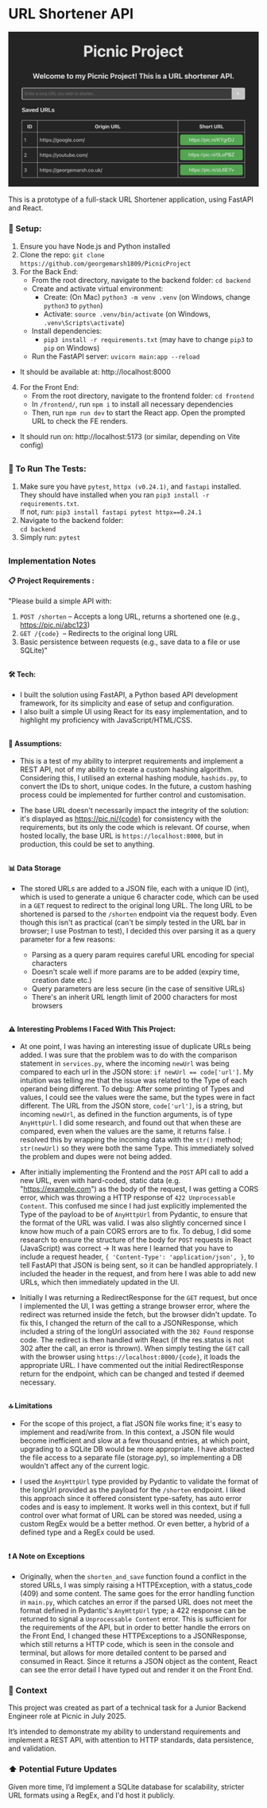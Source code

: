 # URL Shortener API

![Alt text](/frontend/public/picnicproj.png 'screenshot')

This is a prototype of a full-stack URL Shortener application, using FastAPI and
React.

### 🔧 Setup:

1. Ensure you have Node.js and Python installed
2. Clone the repo: `git clone https://github.com/georgemarsh1809/PicnicProject`
3. For the Back End:
    - From the root directory, navigate to the backend folder: `cd backend`
    - Create and activate virtual environment:
        - Create: (On Mac) `python3 -m venv .venv` (on Windows, change `python3`
          to `python`)
        - Activate: `source .venv/bin/activate` (on Windows,
          `.venv\Scripts\activate`)
    - Install dependencies:
        - `pip3 install -r requirements.txt` (may have to change `pip3` to `pip`
          on Windows)
    - Run the FastAPI server: `uvicorn main:app --reload`

-   It should be available at: http://localhost:8000

4. For the Front End:
    - From the root directory, navigate to the frontend folder: `cd frontend`
    - In `/frontend/`, run `npm i` to install all necessary dependencies
    - Then, run `npm run dev` to start the React app. Open the prompted URL to
      check the FE renders.

-   It should run on: http://localhost:5173 (or similar, depending on Vite
    config)

##

### 🧪 To Run The Tests:

1. Make sure you have `pytest`, `httpx (v0.24.1)`, and `fastapi` installed. \
   They should have installed when you ran `pip3 install -r requirements.txt`. \
    If not, run: `pip3 install fastapi pytest httpx==0.24.1 `
2. Navigate to the backend folder: \
   `cd backend`
3. Simply run: `pytest`

##

### Implementation Notes

#### 📋 Project Requirements :

"Please build a simple API with:

1. `POST /shorten` – Accepts a long URL, returns a shortened one (e.g.,
   https://pic.ni/abc123)
2. `GET /{code} `– Redirects to the original long URL
3. Basic persistence between requests (e.g., save data to a file or use SQLite)"

##

#### 🛠️ Tech:

-   I built the solution using FastAPI, a Python based API development
    framework, for its simplicity and ease of setup and configuration.
-   I also built a simple UI using React for its easy implementation, and to
    highlight my proficiency with JavaScript/HTML/CSS.

##

#### 📜 Assumptions:

-   This is a test of my ability to interpret requirements and implement a REST
    API, not of my ability to create a custom hashing algorithm. Considering
    this, I utilised an external hashing module, `hashids.py`, to convert the
    IDs to short, unique codes. In the future, a custom hashing process could be
    implemented for further control and customisation.

-   The base URL doesn't necessarily impact the integrity of the solution: it's
    displayed as https://pic.ni/{code} for consistency with the requirements,
    but its only the code which is relevant. Of course, when hosted locally, the
    base URL is `https://localhost:8000`, but in production, this could be set
    to anything.

##

#### 📊 Data Storage

-   The stored URLs are added to a JSON file, each with a unique ID (int), which
    is used to generate a unique 6 character code, which can be used in a `GET`
    request to redirect to the original long URL. The long URL to be shortened
    is parsed to the `/shorten` endpoint via the request body. Even though this
    isn't as practical (can't be simply tested in the URL bar in browser; I use
    Postman to test), I decided this over parsing it as a query parameter for a
    few reasons:

    -   Parsing as a query param requires careful URL encoding for special
        characters
    -   Doesn't scale well if more params are to be added (expiry time, creation
        date etc.)
    -   Query parameters are less secure (in the case of sensitive URLs)
    -   There's an inherit URL length limit of 2000 characters for most browsers

##

#### ⚠️ Interesting Problems I Faced With This Project:

-   At one point, I was having an interesting issue of duplicate URLs being
    added. I was sure that the problem was to do with the comparison statement
    in `services.py`, where the incoming `newUrl` was being compared to each url
    in the JSON store: `if newUrl == code['url']`. My intuition was telling me
    that the issue was related to the Type of each operand being different. To
    debug: After some printing of Types and values, I could see the values were
    the same, but the types were in fact different. The URL from the JSON store,
    `code['url']`, is a string, but incoming `newUrl`, as defined in the
    function arguments, is of type `AnyHttpUrl`. I did some research, and found
    out that when these are compared, even when the values are the same, it
    returns false. I resolved this by wrapping the incoming data with the
    `str()` method; `str(newUrl)` so they were both the same Type. This
    immediately solved the problem and dupes were not being added.

-   After initially implementing the Frontend and the `POST` API call to add a
    new URL, even with hard-coded, static data (e.g. "https://example.com") as
    the body of the request, I was getting a CORS error, which was throwing a
    HTTP response of `422 Unprocessable Content`. This confused me since I had
    just explicitly implemented the Type of the payload to be of `AnyHttpUrl`
    from Pydantic, to ensure that the format of the URL was valid. I was also
    slightly concerned since I know how much of a pain CORS errors are to fix.
    To debug, I did some research to ensure the structure of the body for `POST`
    requests in React (JavaScript) was correct → It was here I learned that you
    have to include a request header, `{ 'Content-Type': 'application/json', }`,
    to tell FastAPI that JSON is being sent, so it can be handled appropriately.
    I included the header in the request, and from here I was able to add new
    URLs, which then immediately updated in the UI.

-   Initially I was returning a RedirectResponse for the `GET` request, but once
    I implemented the UI, I was getting a strange browser error, where the
    redirect was returned inside the fetch, but the browser didn't update. To
    fix this, I changed the return of the call to a JSONResponse, which included
    a string of the longUrl associated with the `302 Found` response code. The
    redirect is then handled with React (if the res.status is not 302 after the
    call, an error is thrown). When simply testing the `GET` call with the
    browser using `https://localhost:8000/{code}`, it loads the appropriate URL.
    I have commented out the initial RedirectResponse return for the endpoint,
    which can be changed and tested if deemed necessary.

##

#### 🔝 Limitations

-   For the scope of this project, a flat JSON file works fine; it's easy to
    implement and read/write from. In this context, a JSON file would become
    inefficient and slow at a few thousand entries, at which point, upgrading to
    a SQLite DB would be more appropriate. I have abstracted the file access to
    a separate file (storage.py), so implementing a DB wouldn't affect any of
    the current logic.

-   I used the `AnyHttpUrl` type provided by Pydantic to validate the format of
    the longUrl provided as the payload for the `/shorten` endpoint. I liked
    this approach since it offered consistent type-safety, has auto error codes
    and is easy to implement. It works well in this context, but if full control
    over what format of URL can be stored was needed, using a custom RegEx would
    be a better method. Or even better, a hybrid of a defined type and a RegEx
    could be used.

##

#### ❗ A Note on Exceptions

-   Originally, when the `shorten_and_save` function found a conflict in the
    stored URLs, I was simply raising a HTTPException, with a status_code (409)
    and some content. The same goes for the error handling function in
    `main.py`, which catches an error if the parsed URL does not meet the format
    defined in Pydantic's `AnyHttpUrl` type; a 422 response can be returned to
    signal a `Unprocessable Content` error. This is sufficient for the
    requirements of the API, but in order to better handle the errors on the
    Front End, I changed these HTTPExceptions to a JSONResponse, which still
    returns a HTTP code, which is seen in the console and terminal, but allows
    for more detailed content to be parsed and consumed in React. Since it
    returns a JSON object as the content, React can see the error detail I have
    typed out and render it on the Front End.

### 📄 Context

This project was created as part of a technical task for a Junior Backend
Engineer role at Picnic in July 2025.

It’s intended to demonstrate my ability to understand requirements and implement
a REST API, with attention to HTTP standards, data persistence, and validation.

### ⬆️ Potential Future Updates

Given more time, I’d implement a SQLite database for scalability, stricter URL
formats using a RegEx, and I'd host it publicly.
